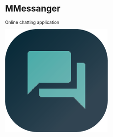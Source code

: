 # MMessanger
Online chatting application

<img src="https://github.com/mostafamahmoudabdelaleem/MMessanger/raw/master/img/logo-334px.png"/>
